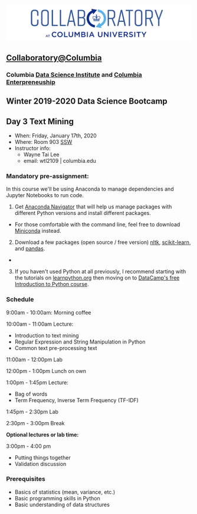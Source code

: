 ![collaboratory logo](../../Misc-files/collaboratory2.png)

## [Collaboratory@Columbia](http://collaboratory.columbia.edu/)
### Columbia [Data Science Institute](http://datascience.columbia.edu/) and [Columbia Enterpreneuship](http://entrepreneurship.columbia.edu/)
## Winter 2019-2020 Data Science Bootcamp
## Day 3 Text Mining

- When: Friday, January 17th, 2020
- Where: Room 903 [SSW](http://stat.columbia.edu/location-and-directions/)
- Instructor info: 
	- Wayne Tai Lee
	- email: wtl2109 | columbia.edu

### Mandatory pre-assignment:

In this course we'll be using Anaconda to manage dependencies and Jupyter Notebooks to run code.

1. Get [Anaconda Navigator](https://docs.anaconda.com/anaconda/navigator/) that will help us manage packages with different Python versions and install different packages.
  - For those comfortable with the command line, feel free to download [Miniconda](https://docs.conda.io/en/latest/miniconda.html) instead.

2. Download a few packages (open source / free version) [nltk](https://www.nltk.org/install.html), [scikit-learn](https://scikit-learn.org/stable/), and [pandas](https://pandas.pydata.org/pandas-docs/stable/install.html#installing-with-anaconda). 
  - 

3. If you haven't used Python at all previously, I recommend starting with the tutorials on [learnpython.org](https://www.learnpython.org/) then moving on to [DataCamp's free Introduction to Python course](https://www.datacamp.com/courses/intro-to-python-for-data-science).
 
### Schedule 

9:00am - 10:00am: Morning coffee

10:00am - 11:00am Lecture: 

* Introduction to text mining
* Regular Expression and String Manipulation in Python
* Common text pre-processing text

11:00am - 12:00pm Lab

12:00pm - 1:00pm Lunch on own

1:00pm - 1:45pm Lecture: 

* Bag of words
* Term Frequency, Inverse Term Frequency (TF-IDF)

1:45pm - 2:30pm Lab

2:30pm - 3:00pm Break

**Optional lectures or lab time:**

3:00pm - 4:00 pm

* Putting things together
* Validation discussion

### Prerequisites
 
+ Basics of statistics (mean, variance, etc.)
+ Basic programming skills in Python
+ Basic understanding of data structures

